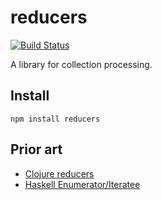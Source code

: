 # reducers

[![Build Status](https://secure.travis-ci.org/Gozala/reducers.png)](http://travis-ci.org/Gozala/reducers)

A library for collection processing.

## Install

    npm install reducers

## Prior art

- [Clojure reducers][]
- [Haskell Enumerator/Iteratee][]

[Clojure reducers]:http://clojure.com/blog/2012/05/15/anatomy-of-reducer.html
[Haskell Enumerator/Iteratee]:http://www.haskell.org/haskellwiki/Enumerator_and_iteratee
